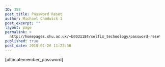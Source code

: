 ```yaml
---
ID: 358
post_title: Password Reset
author: Michael Chadwick 1
post_excerpt: ""
layout: page
permalink: >
  http://homepages.shu.ac.uk/~b6031184/selfix_technology/password-reset/
published: true
post_date: 2018-01-26 11:23:36
---
```

[ultimatemember_password]